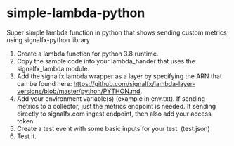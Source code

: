 # simple-lambda-python
Super simple lambda function in python that shows sending custom metrics using signalfx-python library

1. Create a lambda function for python 3.8 runtime.
2. Copy the sample code into your lambda_hander that uses the signalfx_lambda module.
4. Add the signalfx lambda wrapper as a layer by specifying the ARN that can be found here: https://github.com/signalfx/lambda-layer-versions/blob/master/python/PYTHON.md.
5. Add your environment variable(s) (example in env.txt). If sending metrics to a collector, just the metrics endpoint is needed. If sending directly to signalfx.com ingest endpoint, then also add your access token. 
6. Create a test event with some basic inputs for your test. (test.json)
7. Test it.
